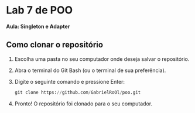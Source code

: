 # Lab 7 de POO

**Aula: Singleton e Adapter**

## Como clonar o repositório
1. Escolha uma pasta no seu computador onde deseja salvar o repositório.
2. Abra o terminal do Git Bash (ou o terminal de sua preferência).
3. Digite o seguinte comando e pressione Enter:

   ```python
   git clone https://github.com/GabrielRoOl/poo.git
   ```
   
5. Pronto! O repositório foi clonado para o seu computador. 
   
